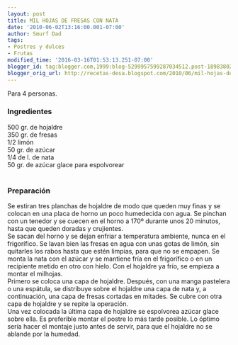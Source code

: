 ```yaml
---
layout: post
title: MIL HOJAS DE FRESAS CON NATA
date: '2010-06-02T13:16:00.001-07:00'
author: Smurf Dad
tags:
- Postres y dulces
- Frutas
modified_time: '2016-03-16T01:53:13.251-07:00'
blogger_id: tag:blogger.com,1999:blog-5299957599287034512.post-1898380209883932331
blogger_orig_url: http://recetas-desa.blogspot.com/2010/06/mil-hojas-de-fresas-con-nata.html
---
```


Para 4 personas.<br /><h3>Ingredientes</h3>500 gr. de hojaldre<br />350 gr. de fresas<br />1/2 limón<br />50 gr. de azúcar<br />1/4 de l. de nata<br />50 gr. de azúcar glace para espolvorear<br /><br /><h3>Preparación</h3>Se estiran tres planchas de hojaldre de modo que queden muy finas y se colocan en una placa de horno un poco humedecida con agua. Se pinchan con un tenedor y se cuecen en el horno a 170º durante unos 20 minutos, hasta que queden doradas y crujientes.<br />Se sacan del horno y se dejan enfriar a temperatura ambiente, nunca en el frigorífico. Se lavan bien las fresas en agua con unas gotas de limón, sin quitarles los rabos hasta que estén limpias, para que no se empapen. Se monta la nata con el azúcar y se mantiene fría en el frigorífico o en un recipiente metido en otro con hielo. Con el hojaldre ya frío, se empieza a montar el milhojas.<br />Primero se coloca una capa de hojaldre. Después, con una manga pastelera o una espátula, se distribuye sobre el hojaldre una capa de nata y, a continuación, una capa de fresas cortadas en mitades. Se cubre con otra capa de hojaldre y se repite la operación.<br />Una vez colocada la última capa de hojaldre se espolvorea azúcar glace sobre ella. Es preferible montar el postre lo más tarde posible. Lo óptimo sería hacer el montaje justo antes de servir, para que el hojaldre no se ablande por la humedad.